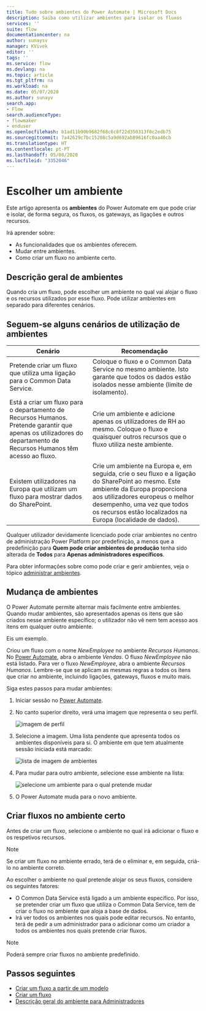 ```yaml
---
title: Tudo sobre ambientes do Power Automate | Microsoft Docs
description: Saiba como utilizar ambientes para isolar os fluxos
services: ''
suite: flow
documentationcenter: na
author: sunaysv
manager: KVivek
editor: ''
tags: ''
ms.service: flow
ms.devlang: na
ms.topic: article
ms.tgt_pltfrm: na
ms.workload: na
ms.date: 05/07/2020
ms.author: sunayv
search.app:
- Flow
search.audienceType:
- flowmaker
- enduser
ms.openlocfilehash: b1ad11b90b9682f68c6c8f22d350313f0c2edb75
ms.sourcegitcommit: 7a42629c7bc15208c5a9d692ab89616fc0aa40cb
ms.translationtype: HT
ms.contentlocale: pt-PT
ms.lasthandoff: 05/08/2020
ms.locfileid: "3352046"
---
```

# <a name="choosing-an-environment"></a>Escolher um ambiente

Este artigo apresenta os **ambientes** do Power Automate em que pode criar e isolar, de forma segura, os fluxos, os gateways, as ligações e outros recursos.

Irá aprender sobre:

* As funcionalidades que os ambientes oferecem.
* Mudar entre ambientes.
* Como criar um fluxo no ambiente certo.

## <a name="environments-overview"></a>Descrição geral de ambientes

Quando cria um fluxo, pode escolher um ambiente no qual vai alojar o fluxo e os recursos utilizados por esse fluxo. Pode utilizar ambientes em separado para diferentes cenários.

## <a name="here-are-a-few-scenarios-for-using-environments"></a>Seguem-se alguns cenários de utilização de ambientes

Cenário|Recomendação
-----|-----
Pretende criar um fluxo que utiliza uma ligação para o Common Data Service.|Coloque o fluxo e o Common Data Service no mesmo ambiente. Isto garante que todos os dados estão isolados nesse ambiente (limite de isolamento).
Está a criar um fluxo para o departamento de Recursos Humanos. Pretende garantir que apenas os utilizadores do departamento de Recursos Humanos têm acesso ao fluxo.|Crie um ambiente e adicione apenas os utilizadores de RH ao mesmo. Coloque o fluxo e quaisquer outros recursos que o fluxo utiliza neste ambiente.
Existem utilizadores na Europa que utilizam um fluxo para mostrar dados do SharePoint.|Crie um ambiente na Europa e, em seguida, crie o seu fluxo e a ligação do SharePoint ao mesmo. Este ambiente da Europa proporciona aos utilizadores europeus o melhor desempenho, uma vez que todos os recursos estão localizados na Europa (localidade de dados).

Qualquer utilizador devidamente licenciado pode criar ambientes no centro de administração Power Platform por predefinição, a menos que a predefinição para **Quem pode criar ambientes de produção** tenha sido alterada de **Todos** para **Apenas administradores específicos**.


Para obter informações sobre como pode criar e gerir ambientes, veja o tópico [administrar ambientes](environments-overview-admin.md).

## <a name="switching-environments"></a>Mudança de ambientes

O Power Automate permite alternar mais facilmente entre ambientes. Quando mudar ambientes, são apresentados apenas os itens que são criados nesse ambiente específico; o utilizador não vê nem tem acesso aos itens em qualquer outro ambiente.

Eis um exemplo.

Criou um fluxo com o nome *NewEmployee* no ambiente *Recursos Humanos*. No [Power Automate](https://flow.microsoft.com), abra o ambiente *Vendas*. O fluxo *NewEmployee* não está listado. Para ver o fluxo *NewEmployee*, abra o ambiente *Recursos Humanos*. Lembre-se que se aplicam as mesmas regras a todos os itens que criar no ambiente, incluindo ligações, gateways, fluxos e muito mais.

Siga estes passos para mudar ambientes:

1. Iniciar sessão no [Power Automate](https://flow.microsoft.com).
1. No canto superior direito, verá uma imagem que representa o seu perfil.

   ![imagem de perfil](./media/environments-overview-maker/default-environment.png)

1. Selecione a imagem. Uma lista pendente que apresenta todos os ambientes disponíveis para si. O ambiente em que tem atualmente sessão iniciada está marcado:

   ![lista de imagem de ambientes](./media/environments-overview-maker/all-environments.png)
1. Para mudar para outro ambiente, selecione esse ambiente na lista:

   ![selecione um ambiente para o qual pretende mudar](./media/environments-overview-maker/select-europe.png)
1. O Power Automate muda para o novo ambiente.

## <a name="create-flows-in-the-right-environment"></a>Criar fluxos no ambiente certo

Antes de criar um fluxo, selecione o ambiente no qual irá adicionar o fluxo e os respetivos recursos.

> [!NOTE]
> Se criar um fluxo no ambiente errado, terá de o eliminar e, em seguida, criá-lo no ambiente correto.

Ao escolher o ambiente no qual pretende alojar os seus fluxos, considere os seguintes fatores:

* O Common Data Service está ligado a um ambiente específico. Por isso, se pretender criar um fluxo que utiliza o Common Data Service, tem de criar o fluxo no ambiente que aloja a base de dados.
* Irá ver todos os ambientes nos quais pode editar recursos. No entanto, terá de pedir a um administrador para o adicionar como um criador a todos os ambientes nos quais pretende criar fluxos.

> [!NOTE]
> Poderá sempre criar fluxos no ambiente predefinido.

## <a name="next-steps"></a>Passos seguintes

* [Criar um fluxo a partir de um modelo](get-started-logic-template.md)
* [Criar um fluxo](get-started-logic-flow.md)
* [Descrição geral do ambiente para Administradores](environments-overview-admin.md)
